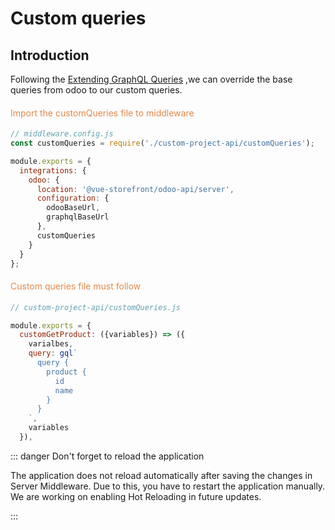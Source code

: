 # Custom queries

## Introduction
Following the [Extending GraphQL Queries](https://docs.vuestorefront.io/v2/composition/extending-graphql-queries.html)
,we can override the base queries from odoo to our custom queries.




#### <span style="color:#E38748; font-weight: 400;">Import the customQueries file to middleware</span>

```js
// middleware.config.js
const customQueries = require('./custom-project-api/customQueries');

module.exports = {
  integrations: {
    odoo: {
      location: '@vue-storefront/odoo-api/server',
      configuration: {
        odooBaseUrl,
        graphqlBaseUrl
      },
      customQueries
    }
  }
};

```

#### <span style="color:#E38748; font-weight: 400;">Custom queries file must follow</span>

```js
// custom-project-api/customQueries.js

module.exports = {
  customGetProduct: ({variables}) => ({
    varialbes,
    query: gql`
      query { 
        product {
          id
          name
        } 
      }
    `,
    variables
  }),

```


::: danger Don't forget to reload the application

The application does not reload automatically after saving the changes in Server Middleware. Due to this, you have to restart the application manually. We are working on enabling Hot Reloading in future updates.

:::
